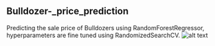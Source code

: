 ## Bulldozer-_price_prediction

Predicting the sale price of Bulldozers using RandomForestRegressor, hyperparameters are fine tuned using RandomizedSearchCV.
![alt text](https://github.com/MINEEJA/Bulldozer-_price_prediction/Bulldozer-price-prediction.png?raw=true)
